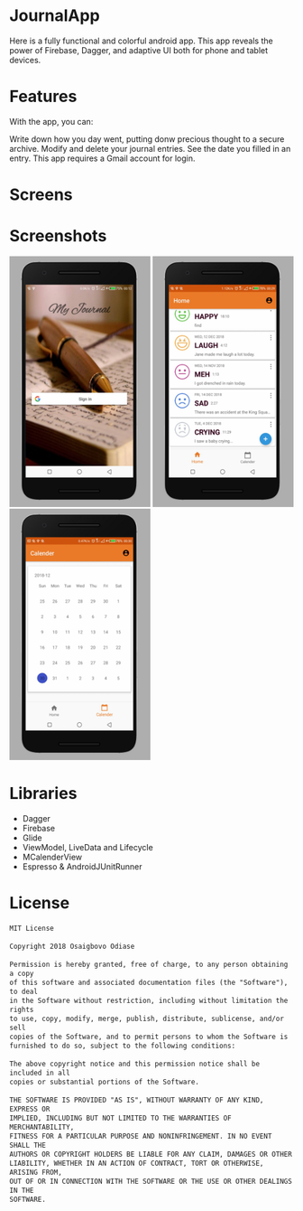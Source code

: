 # JournalApp

Here is a fully functional and colorful android app. 
This app reveals the power of Firebase, Dagger, and adaptive UI both for phone and tablet devices.

# Features
With the app, you can:

Write down how you day went, putting donw precious thought to a secure archive.
Modify and delete your journal entries.
See the date you filled in an entry.
This app requires a Gmail account for login.

# Screens




# Screenshots

<img src="https://github.com/Osaigbovo/JournalApp/blob/master/art/SignInScreen.png" width="250"> <img src="https://github.com/Osaigbovo/JournalApp/blob/master/art/HomeScreen.png" width="250"> <img src="https://github.com/Osaigbovo/JournalApp/blob/master/art/CalenderScreen.png" width="250"> 



# Libraries
* Dagger
* Firebase
* Glide
* ViewModel, LiveData and Lifecycle
* MCalenderView
* Espresso & AndroidJUnitRunner


# License

	MIT License
	
	Copyright 2018 Osaigbovo Odiase

	Permission is hereby granted, free of charge, to any person obtaining a copy
	of this software and associated documentation files (the "Software"), to deal
	in the Software without restriction, including without limitation the rights
	to use, copy, modify, merge, publish, distribute, sublicense, and/or sell
	copies of the Software, and to permit persons to whom the Software is
	furnished to do so, subject to the following conditions:

	The above copyright notice and this permission notice shall be included in all
	copies or substantial portions of the Software.

	THE SOFTWARE IS PROVIDED "AS IS", WITHOUT WARRANTY OF ANY KIND, EXPRESS OR
	IMPLIED, INCLUDING BUT NOT LIMITED TO THE WARRANTIES OF MERCHANTABILITY,
	FITNESS FOR A PARTICULAR PURPOSE AND NONINFRINGEMENT. IN NO EVENT SHALL THE
	AUTHORS OR COPYRIGHT HOLDERS BE LIABLE FOR ANY CLAIM, DAMAGES OR OTHER
	LIABILITY, WHETHER IN AN ACTION OF CONTRACT, TORT OR OTHERWISE, ARISING FROM,
	OUT OF OR IN CONNECTION WITH THE SOFTWARE OR THE USE OR OTHER DEALINGS IN THE
	SOFTWARE.
